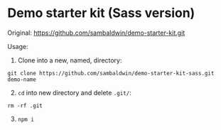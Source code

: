 # Demo starter kit (Sass version)

Original: https://github.com/sambaldwin/demo-starter-kit.git

Usage:

1. Clone into a new, named, directory:

```shell
git clone https://github.com/sambaldwin/demo-starter-kit-sass.git demo-name
```

2. `cd` into new directory and delete `.git/`:

```shell
rm -rf .git
```

3. `npm i`

